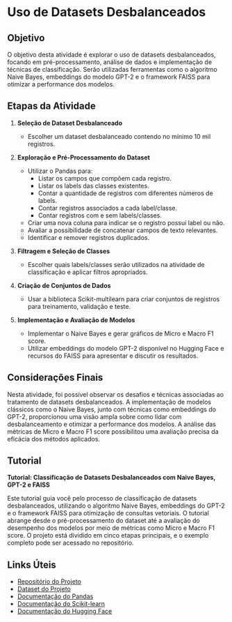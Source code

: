 # Uso de Datasets Desbalanceados

## Objetivo

O objetivo desta atividade é explorar o uso de datasets desbalanceados, focando em pré-processamento, análise de dados e implementação de técnicas de classificação. Serão utilizadas ferramentas como o algoritmo Naive Bayes, embeddings do modelo GPT-2 e o framework FAISS para otimizar a performance dos modelos.

## Etapas da Atividade

1. **Seleção de Dataset Desbalanceado**
   - Escolher um dataset desbalanceado contendo no mínimo 10 mil registros.

2. **Exploração e Pré-Processamento do Dataset**
   - Utilizar o Pandas para:
     - Listar os campos que compõem cada registro.
     - Listar os labels das classes existentes.
     - Contar a quantidade de registros com diferentes números de labels.
     - Contar registros associados a cada label/classe.
     - Contar registros com e sem labels/classes.
   - Criar uma nova coluna para indicar se o registro possui label ou não.
   - Avaliar a possibilidade de concatenar campos de texto relevantes.
   - Identificar e remover registros duplicados.

3. **Filtragem e Seleção de Classes**
   - Escolher quais labels/classes serão utilizados na atividade de classificação e aplicar filtros apropriados.

4. **Criação de Conjuntos de Dados**
   - Usar a biblioteca Scikit-multilearn para criar conjuntos de registros para treinamento, validação e teste.

5. **Implementação e Avaliação de Modelos**
   - Implementar o Naive Bayes e gerar gráficos de Micro e Macro F1 score.
   - Utilizar embeddings do modelo GPT-2 disponível no Hugging Face e recursos do FAISS para apresentar e discutir os resultados.

## Considerações Finais

Nesta atividade, foi possível observar os desafios e técnicas associadas ao tratamento de datasets desbalanceados. A implementação de modelos clássicos como o Naive Bayes, junto com técnicas como embeddings do GPT-2, proporcionou uma visão ampla sobre como lidar com desbalanceamento e otimizar a performance dos modelos. A análise das métricas de Micro e Macro F1 score possibilitou uma avaliação precisa da eficácia dos métodos aplicados.

## Tutorial

**Tutorial: Classificação de Datasets Desbalanceados com Naive Bayes, GPT-2 e FAISS**

Este tutorial guia você pelo processo de classificação de datasets desbalanceados, utilizando o algoritmo Naive Bayes, embeddings do GPT-2 e o framework FAISS para otimização de consultas vetoriais. O tutorial abrange desde o pré-processamento do dataset até a avaliação do desempenho dos modelos por meio de métricas como Micro e Macro F1 score. O projeto está dividido em cinco etapas principais, e o exemplo completo pode ser acessado no repositório.

## Links Úteis

- [Repositório do Projeto](https://github.com/IsidorioPedro/PLN_2024_Datasets_Desbalanceados_Soares_Pedro)
- [Dataset do Projeto](https://www.kaggle.com/datasets/zynicide/wine-reviews/data)
- [Documentação do Pandas](https://pandas.pydata.org/pandas-docs/stable/)
- [Documentação do Scikit-learn](https://scikit-learn.org/stable/)
- [Documentação do Hugging Face](https://huggingface.co/docs)


